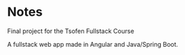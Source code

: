 # Notes
 Final project for the Tsofen Fullstack Course
 
A fullstack web app made in Angular and Java/Spring Boot.
